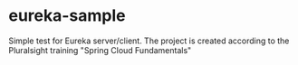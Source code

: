 # eureka-sample
Simple test for Eureka server/client. The project is created according to the Pluralsight training "Spring Cloud Fundamentals"

